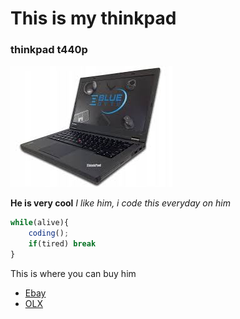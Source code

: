 # This is my thinkpad

### thinkpad t440p

![alt text](image.png)

**He is very cool** *I like him, i code this everyday on him*

```javascript
while(alive){
    coding();
    if(tired) break
}
```

This is where you can buy him
* [Ebay](Ebay.com)
* [OLX](olx.ua)
